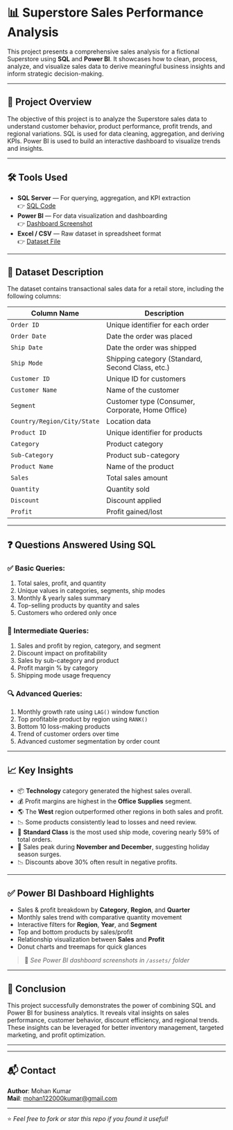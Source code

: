# 📊 Superstore Sales Performance Analysis

This project presents a comprehensive sales analysis for a fictional Superstore using **SQL** and **Power BI**. It showcases how to clean, process, analyze, and visualize sales data to derive meaningful business insights and inform strategic decision-making.

---

## 🧾 Project Overview

The objective of this project is to analyze the Superstore sales data to understand customer behavior, product performance, profit trends, and regional variations. SQL is used for data cleaning, aggregation, and deriving KPIs. Power BI is used to build an interactive dashboard to visualize trends and insights.

---

## 🛠️ Tools Used

- **SQL Server** — For querying, aggregation, and KPI extraction  
  👉 [SQL Code](./Superstore_Sales_Analysis.sql)
- **Power BI** — For data visualization and dashboarding  
  👉 [Dashboard Screenshot](./assets/Superstore_Sales_Data_Analysis.png)
- **Excel / CSV** — Raw dataset in spreadsheet format  
  👉 [Dataset File](./DataSet/Superstore_Orders_Data.xlsx)

---

## 📂 Dataset Description

The dataset contains transactional sales data for a retail store, including the following columns:

| Column Name       | Description |
|-------------------|-------------|
| `Order ID`        | Unique identifier for each order |
| `Order Date`      | Date the order was placed |
| `Ship Date`       | Date the order was shipped |
| `Ship Mode`       | Shipping category (Standard, Second Class, etc.) |
| `Customer ID`     | Unique ID for customers |
| `Customer Name`   | Name of the customer |
| `Segment`         | Customer type (Consumer, Corporate, Home Office) |
| `Country/Region/City/State` | Location data |
| `Product ID`      | Unique identifier for products |
| `Category`        | Product category |
| `Sub-Category`    | Product sub-category |
| `Product Name`    | Name of the product |
| `Sales`           | Total sales amount |
| `Quantity`        | Quantity sold |
| `Discount`        | Discount applied |
| `Profit`          | Profit gained/lost |

---

## ❓ Questions Answered Using SQL

### ✅ Basic Queries:
1. Total sales, profit, and quantity
2. Unique values in categories, segments, ship modes
3. Monthly & yearly sales summary
4. Top-selling products by quantity and sales
5. Customers who ordered only once

### 🔁 Intermediate Queries:
1. Sales and profit by region, category, and segment
2. Discount impact on profitability
3. Sales by sub-category and product
4. Profit margin % by category
5. Shipping mode usage frequency

### 🔍 Advanced Queries:
1. Monthly growth rate using `LAG()` window function
2. Top profitable product by region using `RANK()`
3. Bottom 10 loss-making products
4. Trend of customer orders over time
5. Advanced customer segmentation by order count

---

## 📈 Key Insights

- 📦 **Technology** category generated the highest sales overall.
- 💰 Profit margins are highest in the **Office Supplies** segment.
- 🌎 The **West** region outperformed other regions in both sales and profit.
- 📉 Some products consistently lead to losses and need review.
- 🚚 **Standard Class** is the most used ship mode, covering nearly 59% of total orders.
- 📅 Sales peak during **November and December**, suggesting holiday season surges.
- 📉 Discounts above 30% often result in negative profits.

---

## ✅ Power BI Dashboard Highlights

- Sales & profit breakdown by **Category**, **Region**, and **Quarter**
- Monthly sales trend with comparative quantity movement
- Interactive filters for **Region**, **Year**, and **Segment**
- Top and bottom products by sales/profit
- Relationship visualization between **Sales** and **Profit**
- Donut charts and treemaps for quick glances

> 📍 *See Power BI dashboard screenshots in `/assets/` folder*

---

## 🏁 Conclusion

This project successfully demonstrates the power of combining SQL and Power BI for business analytics. It reveals vital insights on sales performance, customer behavior, discount efficiency, and regional trends. These insights can be leveraged for better inventory management, targeted marketing, and profit optimization.

---


---

## 📬 Contact

**Author**: Mohan Kumar  
**Mail**: mohan122000kumar@gmail.com

---

⭐ *Feel free to fork or star this repo if you found it useful!*

